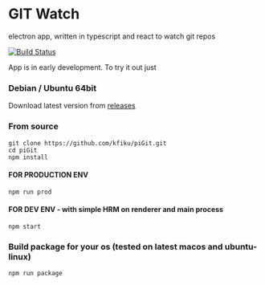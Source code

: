 # GIT Watch
electron app, written in typescript and react to watch git repos

[![Build Status](https://travis-ci.org/kfiku/piGit.svg?branch=master)](https://travis-ci.org/kfiku/piGit)

App is in early development. To try it out just

### Debian / Ubuntu 64bit

Download latest version from [releases](https://github.com/kfiku/piGit/releases)

### From source
```
git clone https://github.com/kfiku/piGit.git
cd piGit
npm install
```

#### FOR PRODUCTION ENV

```
npm run prod
```


#### FOR DEV ENV - with simple HRM on renderer and main process

```
npm start
```
### Build package for your os (tested on latest macos and ubuntu-linux)

```
npm run package
```

